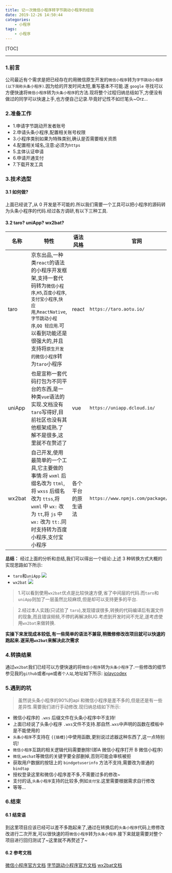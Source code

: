 ```yaml
---
title: 记一次微信小程序转字节跳动小程序的经验
date: 2019-12-26 14:50:44
categories:
    - 小程序
tags:
    - 小程序
---
```

[TOC]
***
### 1.前言
公司最近有个需求是把已经存在的用微信原生开发的`微信小程序`转为`字节跳动小程序(以下简称头条小程序)`.因为给的开发时间太短,重写基本不可能.遂 `google` 寻找可以方便快速将`微信小程序`转为`头条小程序`的方法.现将整个过程归纳总结如下,方便没有做过的同学可以快速上手,也方便自己记录.毕竟好记性不如烂笔头~Orz...

### 2.准备工作
- 1.申请字节跳动开发者账号
- 2.申请头条小程序,配置相关账号权限
- 3.小程序类别如果为特殊类别,确认是否需要相关资质
- 4.配置相关域名,注意:必须为`https`
- 5.主体认证申请
- 6.申请开通支付
- 7.下载开发工具

### 3.技术选型

#### 3.1 如何做?
<!--more-->
上面已经说了,从 0 开发是不可能的.所以我们需要一个工具可以把小程序的源码转为头条小程序的代码.经过各方调研,有以下三种工具.

#### 3.2 taro? uniApp? wx2bat?
| 名称 |特性  |语法风格|官网  |
| --- | --- | --- |---|
|taro |京东出品,一种类`react`的语法的小程序开发框架,支持一套代码转为`微信小程序`,`H5`,`百度小程序`,`支付宝小程序`,`快应用`,`ReactNative`,`字节跳动小程序`,`QQ 轻应用`.可以看到功能还是很强大的,并且支持将`原生开发的微信小程序`转为`taro`小程序  |react| `https://taro.aotu.io/` |
|uniApp |也是宣称一套代码打包为不同平台的东西,是一种类`vue`语法的实现.文档没有`taro`写得好,目前社区也没有其他框架成熟.了解不是很多,这里就不在赘述了|vue|`https://uniapp.dcloud.io/`|
|wx2bat |自己开发,使用最简单的一个工具,它主要做的事情:将 `wxml` 后缀名改为 `ttml`,将 `wxss` 后缀名改为 `ttss`,将 `wxml` 中 `wx:` 改为 `tt`,将 `js` 中 `wx:` 改为 `tt:`.同时支持转为百度小程序,支付宝小程序| 各个平台的原生语法 |`https://www.npmjs.com/package/wx2bat`|

**总结：**
经过上面的分析和总结,我们可以得出一个结论:上述 3 种转换方式大概的实现思路如下所示:
- `taro`和`uniApp`
![](https://tva1.sinaimg.cn/large/006tNbRwgy1gaa4mzqk50j30lk0nedgi.jpg)
- `wx2bat`
![](https://tva1.sinaimg.cn/large/006tNbRwgy1gaa4neixvuj30pc0i63z1.jpg)
>1.可以看到使用`wx2bat`优点是比较快速方便,省了中间层的代码.而`taro`和`uniApp`则加了一层虽然比较麻烦,但是却可以支持更多的平台.

>2.经过本人实践(只试验了 `taro`),发现错误很多,转换的代码编译后有漏文件的现象,而且错误频频,不停的再解决BUG.考虑到开发时间不充足,遂考虑使用`wx2bat`来做转换.

**实操下来发现成本较低,有一些简单的语法不兼容,稍微修修改改项目就可以快速的跑起来.遂采用`wx2bat`来解决此次需求**

### 4.转换结果
通过`wx2bat`我们已经可以方便快速的将`微信小程序`转为`头条小程序`了.一些修改的细节参见我的`github`或者`npm`或者`个人站`,地址如下所示:
[iplaycodex](http://iplaycodex.com)

### 5.遇到的坑

>虽然说头条小程序的90%的api 和微信小程序是差不多的,但是还是有一些差异性.需要我们进行手动修改.现归纳总结如下所示:

- 微信小程序的 `.wxs` 后缀文件在头条小程序中不支持!
- 上面已经说了头条小程序 `.wxs`文件不支持.那自然`.wxs`中声明的函数在模板中是不能使用的
- `头条小程序`不支持在 `{{插槽}}`中使用函数,更别说过滤器这种东西了,这一点特别坑!
- `微信小程序`互跳的相关逻辑代码需要删除!(即A 微信小程序打开 B 微信小程序)
- `微信`,`wechat`等微信的关键字要全部删掉,否则可能会审核被拒
- 获取用户数据的按钮上的 `bindgetuserinfo` 方法不支持,需要改为普通的`bindtap`
- 授权登录这里和微信小程序差不多,不需要过多的修改~
- 支付的话,`头条小程序`支持的比较多,例如`支付宝`.这里需要根据需求自行修改
- 等等...

### 6.结束

#### 6.1 结束语

到这里项目应该已经可以差不多跑起来了,通过在转换后的`头条小程序`代码上修修改改进行二次开发,可以很快速的将`微信小程序`转为`头条小程序`.接下来就是需要对整个项目进行回归测试了~这里就不再赘述了~

#### 6.2 参考文档

[微信小程序官方文档](https://developers.weixin.qq.com/miniprogram/dev/framework/)
[字节跳动小程序官方文档](https://developer.toutiao.com/dev/cn/mini-app/introduction/about-mini-app/general-introduction)
[wx2bat文档](https://www.npmjs.com/package/wx2bat)